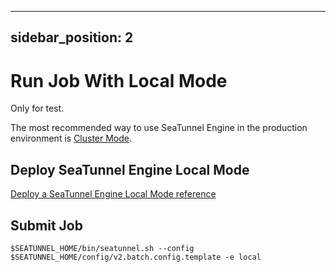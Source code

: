 ---

sidebar_position: 2
-------------------

# Run Job With Local Mode

Only for test.

The most recommended way to use SeaTunnel Engine in the production environment is [Cluster Mode](cluster-mode.md).

## Deploy SeaTunnel Engine Local Mode

[Deploy a SeaTunnel Engine Local Mode reference](../start-v2/locally/deployment.md)

## Submit Job

```shell
$SEATUNNEL_HOME/bin/seatunnel.sh --config $SEATUNNEL_HOME/config/v2.batch.config.template -e local
```

